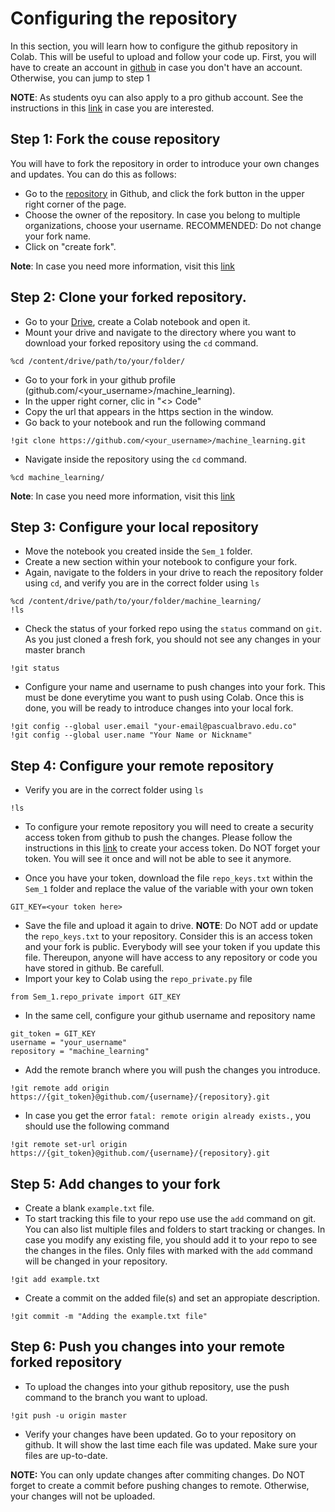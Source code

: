 
# Configuring the repository

In this section, you will learn how to configure the github repository in Colab. This will be useful to upload and follow your code up.
First, you will have to create an account in [github](https://github.com/) in case you don't have an account. Otherwise, you can jump to step 1

**NOTE**: As students oyu can also apply to a pro github account. See the instructions in this [link](https://education.github.com/discount_requests/application) in case you are interested.


## Step 1: Fork the couse repository

You will have to fork the repository in order to introduce your own changes and updates. You can do this as follows: 

- Go to the [repository](https://github.com/rubenfonnegra/machine_learning) in Github, and click the fork button in the upper right corner of the page.
- Choose the owner of the repository. In case you belong to multiple organizations, choose your username. RECOMMENDED: Do not change your fork name.
- Click on "create fork".

**Note**: In case you need more information, visit this [link](https://docs.github.com/es/get-started/quickstart/fork-a-repo#propose-changes-to-someone-elses-project) 


## Step 2: Clone your forked repository.

- Go to your [Drive](https://drive.google.com/drive/u/0/my-drive), create a Colab notebook and open it.
- Mount your drive and navigate to the directory where you want to download your forked repository using the ```cd``` command.

```
%cd /content/drive/path/to/your/folder/ 
```

- Go to your fork in your github profile (github.com/<your_username>/machine_learning).
- In the upper right corner, clic in "<> Code"
- Copy the url that appears in the https section in the window. 
- Go back to your notebook and run the following command

```
!git clone https://github.com/<your_username>/machine_learning.git 
```

- Navigate inside the repository using the ```cd``` command.

```
%cd machine_learning/ 
```

**Note**: In case you need more information, visit this [link](https://docs.github.com/es/get-started/quickstart/fork-a-repo#propose-changes-to-someone-elses-project) 

## Step 3: Configure your local repository

- Move the notebook you created inside the ```Sem_1``` folder.
- Create a new section within your notebook to configure your fork.
- Again, navigate to the folders in your drive to reach the repository folder using ```cd```, and verify you are in the correct folder using ```ls```

```
%cd /content/drive/path/to/your/folder/machine_learning/
!ls
```

- Check the status of your forked repo using the ```status``` command on ```git```. As you just cloned a fresh fork, you should not see any changes in your master branch

```
!git status
```

- Configure your name and username to push changes into your fork. This must be done everytime you want to push using Colab. Once this is done, you will be ready to introduce changes into your local fork.

```
!git config --global user.email "your-email@pascualbravo.edu.co"
!git config --global user.name "Your Name or Nickname"
```

## Step 4: Configure your remote repository

- Verify you are in the correct folder using ```ls```

```
!ls 
```

- To configure your remote repository you will need to create a security access token from github to push the changes. Please follow the instructions in this [link](https://docs.github.com/es/authentication/keeping-your-account-and-data-secure/managing-your-personal-access-tokens) to create your access token. Do NOT forget your token. You will see it once and will not be able to see it anymore. 

- Once you have your token, download the file ```repo_keys.txt``` within the ```Sem_1``` folder and replace the value of the variable with your own token 

```
GIT_KEY=<your token here>
```

- Save the file and upload it again to drive. **NOTE**: Do NOT add or update the ```repo_keys.txt``` to your repository. Consider this is an access token and your fork is public. Everybody will see your token if you update this file. Thereupon, anyone will have access to any repository or code you have stored in github. Be carefull.
- Import your key to Colab using the ```repo_private.py``` file

```
from Sem_1.repo_private import GIT_KEY
```

- In the same cell, configure your github username and repository name

```
git_token = GIT_KEY
username = "your_username"
repository = "machine_learning"
```

- Add the remote branch where you will push the changes you introduce.

```
!git remote add origin https://{git_token}@github.com/{username}/{repository}.git
```

- In case you get the error ```fatal: remote origin already exists.```, you should use the following command

```
!git remote set-url origin https://{git_token}@github.com/{username}/{repository}.git
```


## Step 5: Add changes to your fork

- Create a blank ```example.txt``` file.
- To start tracking this file to your repo use use the ```add``` command on git. You can also list multiple files and folders to start tracking or changes. In case you modify any existing file, you should add it to your repo to see the changes in the files. Only files with marked with the ```add``` command will be changed in your repository. 

```
!git add example.txt
```

- Create a commit on the added file(s) and set an appropiate description.

```
!git commit -m "Adding the example.txt file" 
```

## Step 6: Push you changes into your remote forked repository

- To upload the changes into your github repository, use the push command to the branch you want to upload. 

```
!git push -u origin master
```

- Verify your changes have been updated. Go to your repository on github. It will show the last time each file was updated. Make sure your files are up-to-date.

**NOTE:** You can only update changes after commiting changes. Do NOT forget to create a commit before pushing changes to remote. Otherwise, your changes will not be uploaded.


